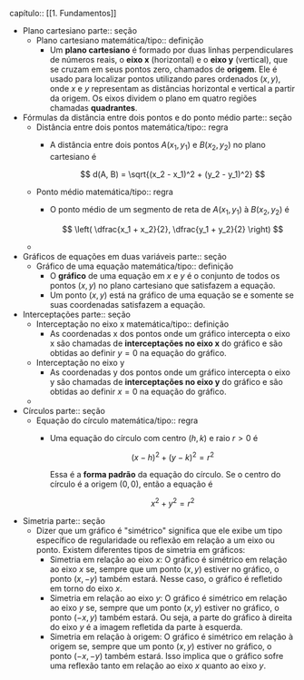 capítulo:: [[1. Fundamentos]]

- Plano cartesiano
  parte:: seção
	- Plano cartesiano
	  matemática/tipo:: definição
		- Um **plano cartesiano** é formado por duas linhas perpendiculares de números reais, o **eixo x** (horizontal) e o **eixo y** (vertical), que se cruzam em seus pontos zero, chamados de **origem**. Ele é usado para localizar pontos utilizando pares ordenados $(x, y)$, onde $x$ e $y$ representam as distâncias horizontal e vertical a partir da origem. Os eixos dividem o plano em quatro regiões chamadas **quadrantes**.
- Fórmulas da distância entre dois pontos e do ponto médio
  parte:: seção
	- Distância entre dois pontos
	  matemática/tipo:: regra
		- A distância entre dois pontos $A(x_1, y_1)$ e $B(x_2, y_2)$ no plano cartesiano é
		  
		  $$
		  d(A, B) = \sqrt{(x_2 - x_1)^2 + (y_2 - y_1)^2}
		  $$
	- Ponto médio
	  matemática/tipo:: regra
		- O ponto médio de um segmento de reta de $A(x_1, y_1)$ à $B(x_2, y_2)$ é
		  
		  $$
		  \left( \dfrac{x_1 + x_2}{2}, \dfrac{y_1 + y_2}{2} \right)
		  $$
	-
- Gráficos de equações em duas variáveis
  parte:: seção
	- Gráfico de uma equação
	  matemática/tipo:: definição
		- O **gráfico** de uma equação em $x$ e $y$ é o conjunto de todos os pontos $(x, y)$ no plano cartesiano que satisfazem a equação.
		- Um ponto $(x, y)$ está na gráfico de uma equação se e somente se suas coordenadas satisfazem a equação.
- Interceptações
  parte:: seção
	- Interceptação no eixo x
	  matemática/tipo:: definição
		- As coordenadas x dos pontos onde um gráfico intercepta o eixo x são chamadas de **interceptações no eixo x** do gráfico e são obtidas ao definir $y = 0$ na equação do gráfico.
	- Interceptação no eixo y
		- As coordenadas y dos pontos onde um gráfico intercepta o eixo y são chamadas de **interceptações no eixo y** do gráfico e são obtidas ao definir $x = 0$ na equação do gráfico.
	-
- Círculos
  parte:: seção
	- Equação do círculo
	  matemática/tipo:: regra
		- Uma equação do círculo com centro $(h, k)$ e raio $r >0$ é
		  
		  $$
		  (x - h)^2 + (y - k)^2 = r^2
		  $$
		  
		  Essa é a **forma padrão** da equação do círculo. Se o centro do círculo é a origem $(0, 0)$, então a equação é
		  
		  $$
		  x^2 + y^2 = r^2
		  $$
- Simetria
  parte:: seção
	- Dizer que um gráfico é "simétrico" significa que ele exibe um tipo específico de regularidade ou reflexão em relação a um eixo ou ponto. Existem diferentes tipos de simetria em gráficos:
		- Simetria em relação ao eixo $x$: O gráfico é simétrico em relação ao eixo $x$ se, sempre que um ponto  $(x, y)$ estiver no gráfico, o ponto $(x, -y)$ também estará. Nesse caso, o gráfico é refletido em torno do eixo $x$.
		- Simetria em relação ao eixo $y$: O gráfico é simétrico em relação ao eixo $y$ se, sempre que um ponto $(x, y)$ estiver no gráfico, o ponto $(-x, y)$ também estará. Ou seja, a parte do gráfico à direita do eixo $y$ é a imagem refletida da parte à esquerda.
		- Simetria em relação à origem: O gráfico é simétrico em relação à origem se, sempre que um ponto $(x, y)$ estiver no gráfico, o ponto $(-x, -y)$ também estará. Isso implica que o gráfico sofre uma reflexão tanto em relação ao eixo $x$ quanto ao eixo $y$.